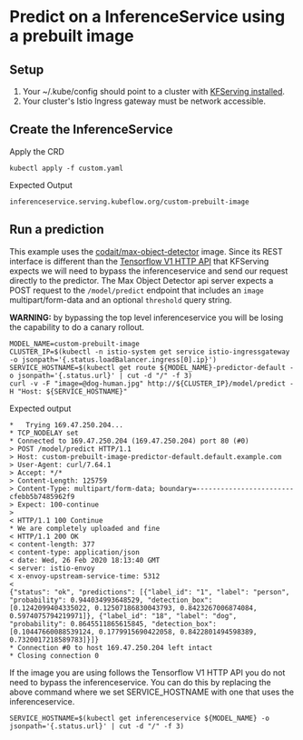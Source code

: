 # Predict on a InferenceService using a prebuilt image

## Setup

1. Your ~/.kube/config should point to a cluster with [KFServing installed](https://github.com/kubeflow/kfserving/blob/master/docs/DEVELOPER_GUIDE.md#deploy-kfserving).
2. Your cluster's Istio Ingress gateway must be network accessible.

## Create the InferenceService

Apply the CRD

```
kubectl apply -f custom.yaml
```

Expected Output

```
inferenceservice.serving.kubeflow.org/custom-prebuilt-image
```

## Run a prediction

This example uses the [codait/max-object-detector](https://github.com/IBM/MAX-Object-Detector) image. Since its REST interface is different than the [Tensorflow V1 HTTP API](https://www.tensorflow.org/tfx/serving/api_rest#predict_api) that KFServing expects we will need to bypass the inferenceservice and send our request directly to the predictor. The Max Object Detector api server expects a POST request to the `/model/predict` endpoint that includes an `image` multipart/form-data and an optional `threshold` query string.

**WARNING:** by bypassing the top level inferenceservice you will be losing the capability to do a canary rollout.

```
MODEL_NAME=custom-prebuilt-image
CLUSTER_IP=$(kubectl -n istio-system get service istio-ingressgateway -o jsonpath='{.status.loadBalancer.ingress[0].ip}')
SERVICE_HOSTNAME=$(kubectl get route ${MODEL_NAME}-predictor-default -o jsonpath='{.status.url}' | cut -d "/" -f 3)
curl -v -F "image=@dog-human.jpg" http://${CLUSTER_IP}/model/predict -H "Host: ${SERVICE_HOSTNAME}"
```

Expected output

```
*   Trying 169.47.250.204...
* TCP_NODELAY set
* Connected to 169.47.250.204 (169.47.250.204) port 80 (#0)
> POST /model/predict HTTP/1.1
> Host: custom-prebuilt-image-predictor-default.default.example.com
> User-Agent: curl/7.64.1
> Accept: */*
> Content-Length: 125759
> Content-Type: multipart/form-data; boundary=------------------------cfebb5b7485962f9
> Expect: 100-continue
>
< HTTP/1.1 100 Continue
* We are completely uploaded and fine
< HTTP/1.1 200 OK
< content-length: 377
< content-type: application/json
< date: Wed, 26 Feb 2020 18:13:40 GMT
< server: istio-envoy
< x-envoy-upstream-service-time: 5312
<
{"status": "ok", "predictions": [{"label_id": "1", "label": "person", "probability": 0.944034993648529, "detection_box": [0.1242099404335022, 0.12507186830043793, 0.8423267006874084, 0.5974075794219971]}, {"label_id": "18", "label": "dog", "probability": 0.8645511865615845, "detection_box": [0.10447660088539124, 0.1779915690422058, 0.8422801494598389, 0.7320017218589783]}]}
* Connection #0 to host 169.47.250.204 left intact
* Closing connection 0
```

If the image you are using follows the Tensorflow V1 HTTP API you do not need to bypass the inferenceservice. You can do this by replacing the above command where we set SERVICE_HOSTNAME with one that uses the inferenceservice.

```
SERVICE_HOSTNAME=$(kubectl get inferenceservice ${MODEL_NAME} -o jsonpath='{.status.url}' | cut -d "/" -f 3)
```
